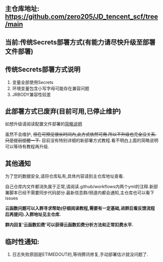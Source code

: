 ## 主仓库地址: https://github.com/zero205/JD_tencent_scf/tree/main
## 当前:传统Secrets部署方式(有能力请尽快升级至部署文件部署)
## 传统Secrets部署方式说明
1. 变量全部使用Secrets
2. 环境变量包含小写字母可能存在兼容问题
3. JRBODY兼容性较差

## 此部署方式已废弃(目前可用,已停止维护)
如想升级请阅读配置文件部署的[简略说明](https://github.com/zero205/JD_tencent_scf/blob/scf2/README.md)

虽然不会维护,
~~但在可预见很长时间内,此方式依然可用.所以不升级也完全没关系.只是提前提醒一下.~~
目前没有特别详细的新部署方式教程.看不明白上面的简略说明可以等待有教程再升级.
## 其他通知
为了您的数据安全,请将仓库私有,具体内容请到主仓库地址查看.

自己仓库内文件都消失属于正常,请阅读.github/workflows内两个yml的注释.新部署脚本已经不需要同步代码部分.最新信息群/频道内都会通知,主仓库也可以看下issues

**云函数问题可以入群寻求帮助(仔细阅读教程,需要有一定基础,进群后看反馈流程后再提问).入群地址见主仓库.**

**群内回复'云函数扣费'可以获得云函数扣费分析方法和正常扣费水平.**
## 临时性通知:
1. 日志失败原因是ETIMEDOUT的,等待腾讯修复,手动部署估计就没问题了.
